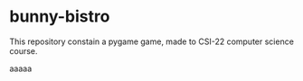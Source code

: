 # bunny-bistro
This repository constain a pygame game, made to CSI-22 computer science course.

aaaaa
